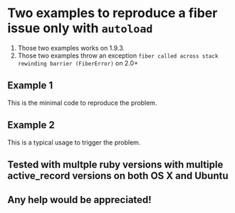 # Two examples to reproduce a fiber issue only with `autoload`

1. Those two examples works on 1.9.3.
2. Those two examples throw an exception `fiber called across stack rewinding barrier (FiberError)` on 2.0+

## Example 1

This is the minimal code to reproduce the problem.

## Example 2

This is a typical usage to trigger the problem.

## Tested with multple ruby versions with multiple active_record versions on both OS X and Ubuntu

## Any help would be appreciated!
